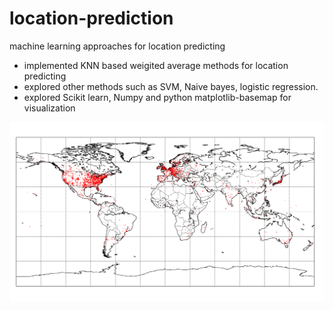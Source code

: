 # location-prediction
machine learning approaches for location predicting  

 - implemented KNN based weigited average methods for location predicting 
 - explored other methods such as SVM, Naive bayes, logistic regression. 
 - explored Scikit learn, Numpy and python matplotlib-basemap for visualization 



![alt tag](https://raw.githubusercontent.com/sq6ra/location-prediction/master/distribution_loc.png)


